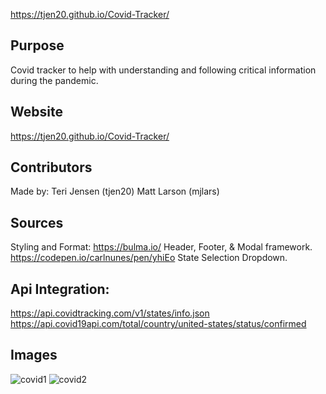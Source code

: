 https://tjen20.github.io/Covid-Tracker/ 

## Purpose
Covid tracker to help with understanding and following critical information during the pandemic. 

## Website
https://tjen20.github.io/Covid-Tracker/

## Contributors
Made by:
Teri Jensen (tjen20)
Matt Larson (mjlars)

## Sources
Styling and Format:
https://bulma.io/ Header, Footer, & Modal framework.
https://codepen.io/carlnunes/pen/yhiEo State Selection Dropdown.


## Api Integration:
https://api.covidtracking.com/v1/states/info.json
https://api.covid19api.com/total/country/united-states/status/confirmed

## Images
![covid1](https://user-images.githubusercontent.com/89708940/139602078-57a58207-05f6-4754-9ef7-7d15ee986b0f.png)
![covid2](https://user-images.githubusercontent.com/89708940/139602054-c9dad7a9-506b-4fc7-8afd-870cf2de9517.png)